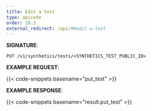```yaml
---
title: Edit a test
type: apicode
order: 29.3
external_redirect: /api/##edit-a-test
---
```


**SIGNATURE**:

`PUT /v1/synthetics/tests/<SYNTHETICS_TEST_PUBLIC_ID>`

**EXAMPLE REQUEST**:

{{< code-snippets basename="put_test" >}}

**EXAMPLE RESPONSE**:

{{< code-snippets basename="result.put_test" >}}
